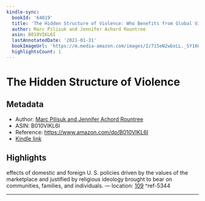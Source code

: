 ```yaml
---
kindle-sync:
  bookId: '64019'
  title: 'The Hidden Structure of Violence: Who Benefits from Global Violence and War'
  author: Marc Pilisuk and Jennifer Achord Rountree
  asin: B010VIKL6I
  lastAnnotatedDate: '2021-01-31'
  bookImageUrl: 'https://m.media-amazon.com/images/I/715eN2wbxLL._SY160.jpg'
  highlightsCount: 1
---
```

# The Hidden Structure of Violence
## Metadata
* Author: [Marc Pilisuk and Jennifer Achord Rountree](https://www.amazon.comundefined)
* ASIN: B010VIKL6I
* Reference: https://www.amazon.com/dp/B010VIKL6I
* [Kindle link](kindle://book?action=open&asin=B010VIKL6I)

## Highlights
effects of domestic and foreign U. S. policies driven by the values of the marketplace and justified by religious ideology brought to bear on communities, families, and individuals. — location: [109](kindle://book?action=open&asin=B010VIKL6I&location=109) ^ref-5344

---
